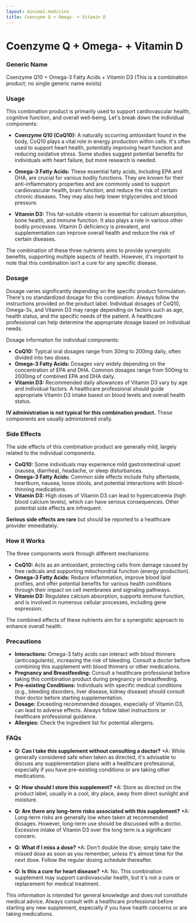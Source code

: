 ```yaml
---
layout: minimal-medicine
title: Coenzyme Q + Omega- + Vitamin D
---
```


# Coenzyme Q + Omega- + Vitamin D
### Generic Name
Coenzyme Q10 + Omega-3 Fatty Acids + Vitamin D3 (This is a combination product;  no single generic name exists)

### Usage

This combination product is primarily used to support cardiovascular health, cognitive function, and overall well-being.  Let's break down the individual components:

* **Coenzyme Q10 (CoQ10):**  A naturally occurring antioxidant found in the body, CoQ10 plays a vital role in energy production within cells. It's often used to support heart health, potentially improving heart function and reducing oxidative stress. Some studies suggest potential benefits for individuals with heart failure, but more research is needed.

* **Omega-3 Fatty Acids:** These essential fatty acids, including EPA and DHA, are crucial for various bodily functions.  They are known for their anti-inflammatory properties and are commonly used to support cardiovascular health, brain function, and reduce the risk of certain chronic diseases.  They may also help lower triglycerides and blood pressure.

* **Vitamin D3:** This fat-soluble vitamin is essential for calcium absorption, bone health, and immune function.  It also plays a role in various other bodily processes.  Vitamin D deficiency is prevalent, and supplementation can improve overall health and reduce the risk of certain diseases.


The combination of these three nutrients aims to provide synergistic benefits, supporting multiple aspects of health.  However, it's important to note that this combination isn't a cure for any specific disease.


### Dosage

Dosage varies significantly depending on the specific product formulation.  There's no standardized dosage for this combination.  Always follow the instructions provided on the product label.  Individual dosages of CoQ10, Omega-3s, and Vitamin D3 may range depending on factors such as age, health status, and the specific needs of the patient. A healthcare professional can help determine the appropriate dosage based on individual needs.


Dosage information for individual components:

* **CoQ10:**  Typical oral dosages range from 30mg to 200mg daily, often divided into two doses.
* **Omega-3 Fatty Acids:** Dosages vary widely depending on the concentration of EPA and DHA.  Common dosages range from 500mg to 2000mg of combined EPA and DHA daily.
* **Vitamin D3:** Recommended daily allowances of Vitamin D3 vary by age and individual factors.  A healthcare professional should guide appropriate Vitamin D3 intake based on blood levels and overall health status.  


**IV administration is not typical for this combination product.**  These components are usually administered orally.


### Side Effects

The side effects of this combination product are generally mild, largely related to the individual components.


* **CoQ10:**  Some individuals may experience mild gastrointestinal upset (nausea, diarrhea), headache, or sleep disturbances.
* **Omega-3 Fatty Acids:**  Common side effects include fishy aftertaste, heartburn, nausea, loose stools, and potential interactions with blood-thinning medications.
* **Vitamin D3:**  High doses of Vitamin D3 can lead to hypercalcemia (high blood calcium levels), which can have serious consequences.  Other potential side effects are infrequent.


**Serious side effects are rare** but should be reported to a healthcare provider immediately.


### How it Works

The three components work through different mechanisms:

* **CoQ10:** Acts as an antioxidant, protecting cells from damage caused by free radicals and supporting mitochondrial function (energy production).
* **Omega-3 Fatty Acids:** Reduce inflammation, improve blood lipid profiles, and offer potential benefits for various health conditions through their impact on cell membranes and signaling pathways.
* **Vitamin D3:** Regulates calcium absorption, supports immune function, and is involved in numerous cellular processes, including gene expression.


The combined effects of these nutrients aim for a synergistic approach to enhance overall health.


### Precautions

* **Interactions:**  Omega-3 fatty acids can interact with blood thinners (anticoagulants), increasing the risk of bleeding. Consult a doctor before combining this supplement with blood thinners or other medications.
* **Pregnancy and Breastfeeding:** Consult a healthcare professional before taking this combination product during pregnancy or breastfeeding.
* **Pre-existing Conditions:**  Individuals with specific medical conditions (e.g., bleeding disorders, liver disease, kidney disease) should consult their doctor before starting supplementation.
* **Dosage:**  Exceeding recommended dosages, especially of Vitamin D3, can lead to adverse effects.  Always follow label instructions or healthcare professional guidance.
* **Allergies:** Check the ingredient list for potential allergens.


### FAQs

* **Q: Can I take this supplement without consulting a doctor?**
    *A: While generally considered safe when taken as directed, it's advisable to discuss any supplementation plans with a healthcare professional, especially if you have pre-existing conditions or are taking other medications.

* **Q: How should I store this supplement?**
    *A: Store as directed on the product label, usually in a cool, dry place, away from direct sunlight and moisture.

* **Q:  Are there any long-term risks associated with this supplement?**
    *A:  Long-term risks are generally low when taken at recommended dosages. However, long-term use should be discussed with a doctor.  Excessive intake of Vitamin D3 over the long term is a significant concern.

* **Q: What if I miss a dose?**
    *A:  Don't double the dose; simply take the missed dose as soon as you remember, unless it's almost time for the next dose.  Follow the regular dosing schedule thereafter.

* **Q: Is this a cure for heart disease?**
    *A: No. This combination supplement may support cardiovascular health, but it's not a cure or replacement for medical treatment.

This information is intended for general knowledge and does not constitute medical advice.  Always consult with a healthcare professional before starting any new supplement, especially if you have health concerns or are taking medications.
